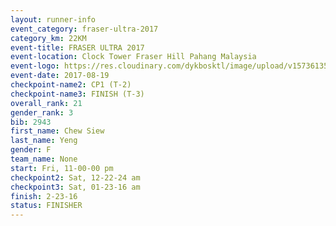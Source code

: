 ```yaml
---
layout: runner-info 
event_category: fraser-ultra-2017 
category_km: 22KM 
event-title: FRASER ULTRA 2017 
event-location: Clock Tower Fraser Hill Pahang Malaysia 
event-logo: https://res.cloudinary.com/dykbosktl/image/upload/v1573613535/Logo/logo_mfst7w.jpg 
event-date: 2017-08-19 
checkpoint-name2: CP1 (T-2) 
checkpoint-name3: FINISH (T-3) 
overall_rank: 21
gender_rank: 3
bib: 2943
first_name: Chew Siew
last_name: Yeng
gender: F
team_name: None
start: Fri, 11-00-00 pm
checkpoint2: Sat, 12-22-24 am
checkpoint3: Sat, 01-23-16 am
finish: 2-23-16
status: FINISHER
---
```


